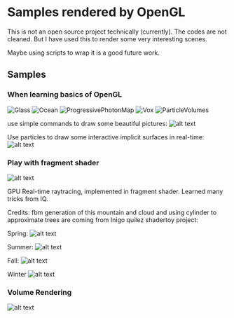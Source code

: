 # Samples rendered by OpenGL
This is not an open source project technically (currently). The codes are not cleaned. But I have used this to render some very interesting scenes. 

Maybe using scripts to wrap it is a good future work.

## Samples
### When learning basics of OpenGL
![Glass](./Demos/Circles.png)
![Ocean](./src/optixOcean/thumb.png)
![ProgressivePhotonMap](./src/optixProgressivePhotonMap/thumb.png)
![Vox](./src/optixVox/thumb.png)
![ParticleVolumes](./src/optixParticleVolumes/thumb.png)

use simple commands to draw some beautiful pictures:
![alt text](https://github.com/ShengCN/Opengl/blob/Develop/Demos/Circles.png)

Use particles to draw some interactive implicit surfaces in real-time:
![alt text](https://github.com/ShengCN/Opengl/blob/Develop/Demos/Implicit%20Surface.png)

### Play with fragment shader
![alt text](https://github.com/ShengCN/Opengl/blob/Develop/Demos/PIET%20MONDRIAN.png)

GPU Real-time raytracing, implemented in fragment shader. Learned many tricks from IQ. 

Credits: fbm generation of this mountain and cloud and using cylinder to approximate trees are coming from Inigo quilez shadertoy project:

Spring: 
![alt text](https://github.com/ShengCN/Opengl/blob/Develop/Demos/spring.png)

Summer: 
![alt text](https://github.com/ShengCN/Opengl/blob/Develop/Demos/Summer.png)

Fall:
![alt text](https://github.com/ShengCN/Opengl/blob/Develop/Demos/Fall.png)

Winter
![alt text](https://github.com/ShengCN/Opengl/blob/Develop/Demos/Winter.png)

### Volume Rendering
![alt text](https://github.com/ShengCN/Opengl/blob/Develop/Demos/VolumeRendering.png)
